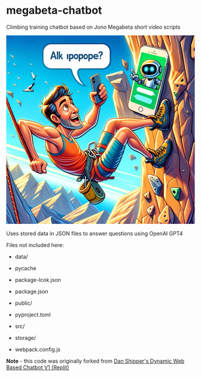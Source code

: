 # megabeta-chatbot
Climbing training chatbot based on Jono Megabeta short video scripts

![Chatbot Climber](./chatbot_climber.jpg)

Uses stored data in JSON files to answer questions using OpenAI GPT4

Files not included here:

  - data/
  
  - pycache
  
  - package-lcok.json
  
  - package.json
  
  - public/
  
  - pyproject.toml
  
  - src/
  
  - storage/
  
  - webpack.config.js

**Note** - this code was originally forked from [Dan Shipper's Dynamic Web Based Chatbot V1 (Replit)](https://replit.com/@DanShipper1/A-Dynamic-Web-Based-Agent-Chatbot?v=1)
